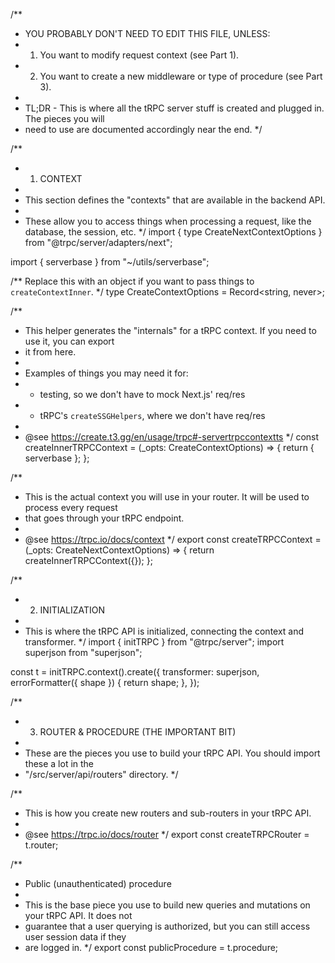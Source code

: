 /**
 * YOU PROBABLY DON'T NEED TO EDIT THIS FILE, UNLESS:
 * 1. You want to modify request context (see Part 1).
 * 2. You want to create a new middleware or type of procedure (see Part 3).
 *
 * TL;DR - This is where all the tRPC server stuff is created and plugged in. The pieces you will
 * need to use are documented accordingly near the end.
 */

/**
 * 1. CONTEXT
 *
 * This section defines the "contexts" that are available in the backend API.
 *
 * These allow you to access things when processing a request, like the database, the session, etc.
 */
import { type CreateNextContextOptions } from "@trpc/server/adapters/next";

import { serverbase } from "~/utils/serverbase";

/** Replace this with an object if you want to pass things to `createContextInner`. */
type CreateContextOptions = Record<string, never>;

/**
 * This helper generates the "internals" for a tRPC context. If you need to use it, you can export
 * it from here.
 *
 * Examples of things you may need it for:
 * - testing, so we don't have to mock Next.js' req/res
 * - tRPC's `createSSGHelpers`, where we don't have req/res
 *
 * @see https://create.t3.gg/en/usage/trpc#-servertrpccontextts
 */
const createInnerTRPCContext = (_opts: CreateContextOptions) => {
  return {
    serverbase
  };
};

/**
 * This is the actual context you will use in your router. It will be used to process every request
 * that goes through your tRPC endpoint.
 *
 * @see https://trpc.io/docs/context
 */
export const createTRPCContext = (_opts: CreateNextContextOptions) => {
  return createInnerTRPCContext({});
};

/**
 * 2. INITIALIZATION
 *
 * This is where the tRPC API is initialized, connecting the context and transformer.
 */
import { initTRPC } from "@trpc/server";
import superjson from "superjson";

const t = initTRPC.context<typeof createTRPCContext>().create({
  transformer: superjson,
  errorFormatter({ shape }) {
    return shape;
  },
});

/**
 * 3. ROUTER & PROCEDURE (THE IMPORTANT BIT)
 *
 * These are the pieces you use to build your tRPC API. You should import these a lot in the
 * "/src/server/api/routers" directory.
 */

/**
 * This is how you create new routers and sub-routers in your tRPC API.
 *
 * @see https://trpc.io/docs/router
 */
export const createTRPCRouter = t.router;

/**
 * Public (unauthenticated) procedure
 *
 * This is the base piece you use to build new queries and mutations on your tRPC API. It does not
 * guarantee that a user querying is authorized, but you can still access user session data if they
 * are logged in.
 */
export const publicProcedure = t.procedure;
